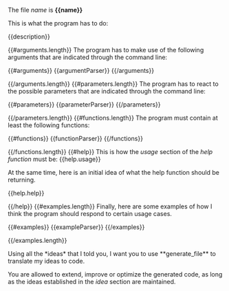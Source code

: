 <idea>

The file *name* is **{{name}}**

This is what the program has to do:

{{description}}

{{#arguments.length}} 
The program has to make use of the following arguments that are indicated through the command line:

{{#arguments}}
{{argumentParser}}
{{/arguments}}

{{/arguments.length}}
{{#parameters.length}}
The program has to react to the possible parameters that are indicated through the command line:

{{#parameters}}
{{parameterParser}}
{{/parameters}}
 
{{/parameters.length}}
{{#functions.length}}
The program must contain at least the following functions:

{{#functions}}
{{functionParser}}
{{/functions}}

{{/functions.length}}
{{#help}}
This is how the *usage* section of the *help function* must be: {{help.usage}}

At the same time, here is an initial idea of what the help function should be returning. 

{{help.help}}

{{/help}}
{{#examples.length}}
Finally, here are some examples of how I think the program should respond to certain usage cases. 

{{#examples}}
{{exampleParser}}
{{/examples}}

{{/examples.length}}
</idea>

<petition>
Using all the *ideas* that I told you, I want you to use **generate_file** to translate my ideas to code. 

You are allowed to extend, improve or optimize the generated code, as long as the ideas established in the *idea* section are maintained.
</petition>
